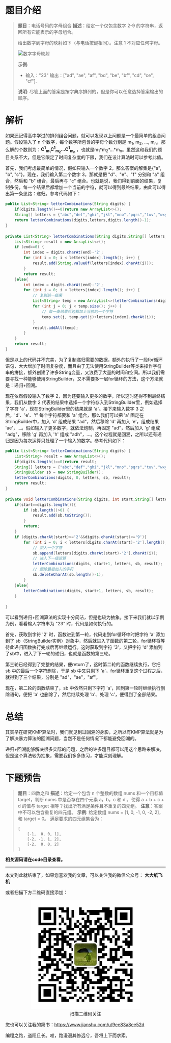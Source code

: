 # 题目介绍

> **题目**：电话号码的字母组合
> **描述**：给定一个仅包含数字 2-9 的字符串，返回所有它能表示的字母组合。
> 
> 给出数字到字母的映射如下（与电话按键相同）。注意 1 不对应任何字母。
>
> ![数字字母映射](https://upload-images.jianshu.io/upload_images/1696815-9979c53de963eb3a.png?imageMogr2/auto-orient/strip%7CimageView2/2/w/1240)
>
> **示例**:
> * 输入："23"
> 输出：["ad", "ae", "af", "bd", "be", "bf", "cd", "ce", "cf"].
>
> **说明**: 尽管上面的答案是按字典序排列的，但是你可以任意选择答案输出的顺序。

# 解析

如果还记得高中学过的排列组合问题，就可以发现以上问题是一个最简单的组合问题。假设输入了 n 个数字，每个数字所包含的字母个数分别是 m<sub>1</sub>, m<sub>2</sub>, ..., m<sub>n</sub>，那么解的个数则为：**C<sup>1</sup><sub>m<sub>1</sub></sub>C<sup>1</sup><sub>m<sub>2</sub></sub>...C<sup>1</sup><sub>m<sub>n</sub></sub>** ，也就是m<sub>1</sub>\*m<sub>2</sub>\*...\*m<sub>n</sub>。虽然这和我们的题目关系不大，但是它限定了时间复杂度的下限，我们在设计算法时可以参考此值。

首先，我们考虑最简单的情况，假如只输入一个数字 2，那么答案的解集是{"a", "b", "c"}，现在，我们输入第二个数字 3，那就是把 "d"、"e"、"f" 分别和 "a" 组合，然后和 "b" 组合，最后再与 "c" 组合。也就是说，我们得到前面的结果，复制多份，每一个结果后都增加一个当前的字符，就可以得到最终结果，由此可以得出第一条思路：递归。参考代码如下：

```java
public List<String> letterCombinations(String digits) {
    if(digits.length()==0)return new ArrayList<>();
    String[] letters = {"abc","def","ghi","jkl","mno","pqrs","tuv","wxyz"};
    return letterCombinations(digits,letters,digits.length()-1);
}

private List<String> letterCombinations(String digits,String[] letters, int end) {
    List<String> result = new ArrayList<>();
    if (end==0) {
        int index = digits.charAt(end)-'2';
        for (int i = 0; i < letters[index].length(); i++) {
            result.add(String.valueOf(letters[index].charAt(i)));
        }
        return result;
    }else{
        int index = digits.charAt(end)-'2';
        for (int i = 0; i < letters[index].length(); i++) {
            // 复制前一结果
            List<String> temp = new ArrayList<>(letterCombinations(digits, letters, end-1));
            for (int j = 0; j < temp.size(); j++) {
                // 每一条结果后边都加上当前的一个字符
                temp.set(j, temp.get(j)+letters[index].charAt(i));
            }
            result.addAll(temp);
        }
    }
    return result;
}
```

但是以上的代码并不完美，为了复制递归需要的数据，额外的执行了一段for循环语句，大大增加了时间复杂度，而且由于无法使用StringBuilder等类来操作字符串的拼接，额外创建了许多String变量，又浪费了大量的时间和空间。所以我们需要寻找一种能够使用StringBuilder，又不需要多一层for循环的方法，这个方法就是：递归+回溯。

现在依然假设输入了数字 2，因为还要输入更多的数字，所以这时还得不到最终结果，我们从数字 2 代表的结果中选择一个字符存入到StringBuilder里，例如选择了字符 'a'，现在StringBuilder里的结果就是 'a'。接下来输入数字 3 之后，'d'、'e'、'f' 每个字符都要和 'a' 组合，那么我们可以把 'a' 固定在StringBuilder中，加入 'd' 组成结果 "ad"，然后移除 'd' 再加入 'e'，组成结果 'ae'，...。假如输入了更多数字，就依法炮制，再固定 "ad"，然后加入 'g' 组成 "adg"，移除 'g' 再加入 'h' 组成 "adh"，...。这个过程就是回溯，之所以还有递归是因为每次运算只处理了一个输入的数字。参考代码如下：

```java
public List<String> letterCombinations(String digits) {
    List<String> result = new ArrayList<>();
    if(digits.length()==0)return result;
    String[] letters = {"abc","def","ghi","jkl","mno","pqrs","tuv","wxyz"};
    StringBuilder sb = new StringBuilder();
    letterCombinations(digits, 0, letters, sb, result);
    return result;
}

private void letterCombinations(String digits, int start,String[] letters, StringBuilder sb, List<String> result){
    if(start==digits.length()){
        if (sb.length()>0) {
            result.add(sb.toString());
        }
        return;
    }
    if (digits.charAt(start)>='2'&&digits.charAt(start)<='9'){
        for (int i = 0; i < letters[digits.charAt(start)-'2'].length(); i++) {
            // 加入一个字符
            sb.append(letters[digits.charAt(start)-'2'].charAt(i));
            // 进入下一级运算
            letterCombinations(digits, start+1, letters, sb, result);
            // 删除最后加入的字符
            sb.deleteCharAt(sb.length()-1);
        }
    }else{
        letterCombinations(digits, start+1, letters, sb, result);
    }

}
```

可以看到递归+回溯算法的实现十分简洁，但是也较为抽象。接下来我们就以示例为例，看看输入字符串为 "23" 时，代码是如何执行的。

首先，获取到字符 '2' 时，函数进到第一轮，代码走到for循环中时把字符 'a' 添加到了 sb（StringBuilder实例）对象中，然后就进入了函数的第二轮，for循环将等待此递归函数执行完成后再继续运行。这时获取到字符 '3'，又把字符 'd' 添加到了sb中，进入了下一轮的递归，也就是函数的第三轮。

第三轮已经得到了完整的结果，便return了，这时第二轮的函数继续执行，它把 sb 中的最后一个字符删除，于是 sb 中又只剩下 'a'，for循环重复这个过程之后，就得到了三个结果，分别是 "ad"，"ae"，"af"。

现在，第二轮的函数结束了，sb 中依然只剩下字符 'a'，回到第一轮时继续执行删除语句，便把 'a' 也删除了，然后继续处理 'b'、处理 'c'，便得到了全部结果。

# 总结

其实早在研究KMP算法时，我们就见到过回溯的身影，之所以有KMP算法就是为了解决暴力算法的回溯问题，当然不是任何情况下都能避免回溯的。

递归+回溯能够解决很多实际的问题，之后的许多题目都可以用这个思路来解决，但是这个算法较为抽象，需要我们多多练习，才能深刻理解。

# 下题预告

> **题目**：四数之和
> **描述**：给定一个包含 n 个整数的数组 nums 和一个目标值 target，判断 nums 中是否存在四个元素 a，b，c 和 d ，使得 a + b + c + d 的值与 target 相等？找出所有满足条件且不重复的四元组。
> **注意**：答案中不可以包含重复的四元组。
> **示例**:
> 给定数组 nums = [1, 0, -1, 0, -2, 2]，和 target = 0。
> 满足要求的四元组集合为：
> ```   
> [
>     [-1,  0, 0, 1],
>     [-2, -1, 1, 2],
>     [-2,  0, 0, 2]
> ] 
> ```

**相关源码请在code目录查看。**

---

本文到此就结束了，如果您喜欢我的文章，可以关注我的微信公众号： **大大纸飞机** 

或者扫描下方二维码直接添加：

<div align="center"><img src ="./image/qrcode.jpg" /><br/>扫描二维码关注</div>

您也可以关注我的简书：https://www.jianshu.com/u/9ee83a8ee52d

编程之路，道阻且长。唯，路漫漫其修远兮，吾将上下而求索。